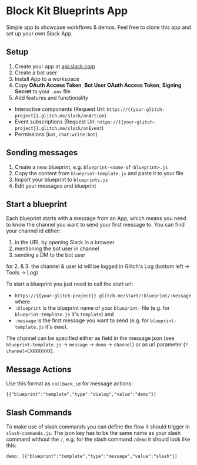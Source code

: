# Block Kit Blueprints App

Simple app to showcase workflows & demos. Feel free to clone this app and set up your own Slack App.

## Setup

1. Create your app at [api.slack.com](https://api.slack.com/apps)
2. Create a bot user
3. Install App to a workspace
4. Copy **OAuth Access Token**, **Bot User OAuth Access Token**, **Signing Secret** to your `.env` file
5. Add features and functionality
  * Interactive components (Request Url: `https://{{your-glitch-project}}.glitch.me/slack/onAction`)
  * Event subscriptions (Request Url: `https://{{your-glitch-project}}.glitch.me/slack/onEvent`)
  * Permissions (`bot`, `chat:write:bot`)
  
## Sending messages

1. Create a new blueprint, e.g. `blueprint-<name-of-blueprint>.js` 
2. Copy the content from `blueprint-template.js` and paste it to your file 
3. Import your blueprint to `blueprints.js`
4. Edit your messages and blueprint

## Start a blueprint

Each blueprint starts with a message from an App, which means you need to know the channel you want to send your first message to.
You can find your channel id either:
1. in the URL by opening Slack in a browser
2. mentioning the bot user in channel
3. sending a DM to the bot user

for 2. & 3. the channel & user id will be logged in Glitch's Log (bottom left -> Tools -> Log)

To start a blueprint you just need to call the start url:
* `https://{{your-glitch-project}}.glitch.me/start/:blueprint/:message`
where 
* `:blueprint` is the blueprint name of your `blueprint-` file (e.g. for `blueprint-template.js` it's `template`) 
and 
* `:message` is the first message you want to send (e.g. for `blueprint-template.js` it's `demo`).

The channel can be specified either as field in the message json (see `blueprint-template.js` -> `message` -> `demo` -> `channel`) or as url parameter (`?channel=CXXXXXXXX`).

## Message Actions

Use this format as `callback_id` for message actions:

```
[{"blueprint":"template","type":"dialog","value":"demo"}]
```

## Slash Commands

To make use of slash commands you can define the flow it should trigger in `slash-commands.js`. The json key has to be the same name as your slash command without the `/`, e.g. for the slash command `/demo` it should look like this:

```
demo: [{"blueprint":"template","type":"message","value":"slash"}]
```
  